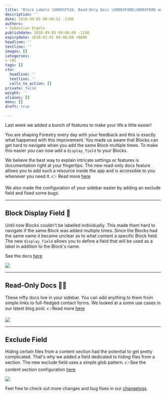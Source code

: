 ```yaml
---
title: "Block Labels \U0001F516, Read-Only Docs \U0001F4DD\U0001F60D and More"
description: ''
date: 2018-09-05 00:40:51 -1100
authors:
- Sebastian Engels
publishdate: 2018-09-05 00:00:00 -1100
expirydate: 2030-01-01 04:00:00 +0000
headline: ''
textline: ''
images: []
categories:
- CMS
tags: []
cta:
  headline: ''
  textline: ''
  calls_to_action: []
private: false
weight: ''
aliases: []
menu: []
draft: true

---
```

Last week we added a bunch of features to make your life a little easier!

You are shaping Forestry every day with your feedback and this is exactly what happened with this improvement. You made us aware that Blocks can get hard to navigate when you add the same Block multiple times. To make this easier you can now add a `display_field` to your Blocks.  

We believe the best way to explain intricate settings or features is documentation right at your fingertips. The new read-only docs feature allows you to add such a resource inside the app and is accessible to you whenever you need it. 👉 Read more [here](https://forestry.io/blog/create-in-app-documentation-for-content-editors/)

We also made the configuration of your sidebar easier by adding an exclude field and fixed some bugs.

***

## Block Display Field 🔖

Until now Blocks couldn't be labelled individually. This made them hard to navigate if the same Block was added multiple times. Since the Blocks had the same name it became unclear as to what content a specific Block held. The new `display_field` allows you to define a field that will be used as a label in addition to the Block's name.

See the docs [here](https://forestry.io/docs/settings/front-matter-templates#display-field)

![](https://downloads.intercomcdn.com/i/o/74948340/df1097781d0e34d51d7bdb4b/partial_template_display_field.png)

***

## Read-Only Docs 📝😍

These nifty docs live in your sidebar. You can add anything to them from simple links to full-fledged contact forms. We looked at a some use cases in our latest blog post. 👉Read more [here](https://forestry.io/blog/create-in-app-documentation-for-content-editors/)

![](https://downloads.intercomcdn.com/i/o/74949100/3fc78db6ab9d6160bacb6f56/read-only-documentation.png)

***

## Exclude Field

Hiding certain files from a content section had the potential to get pretty complicated. That's why we added a field dedicated to hiding files from a section. The new exclude field uses a simple glob pattern. 👉See the content section configuration [here](https://forestry.io/docs/settings/content-sections/)

![](https://downloads.intercomcdn.com/i/o/74958160/9c6cfa72409f11cd94269450/exclude_glob_pattern.png)

Feel free to check out more changes and bug fixes in our [changelogs](https://forestry.io/docs/changelog/).  